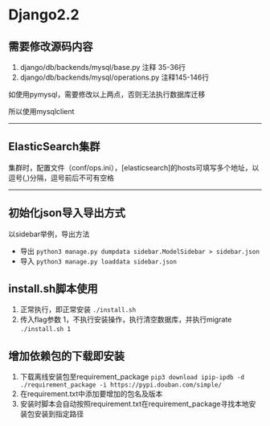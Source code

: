 # Django2.2
## 需要修改源码内容
1. django/db/backends/mysql/base.py  注释 35-36行
1. django/db/backends/mysql/operations.py  注释145-146行

如使用pymysql，需要修改以上两点，否则无法执行数据库迁移

所以使用mysqlclient

---

## ElasticSearch集群
集群时，配置文件（conf/ops.ini），[elasticsearch]的hosts可填写多个地址，以逗号(,)分隔，逗号前后不可有空格

---

## 初始化json导入导出方式
以sidebar举例，导出方法
- 导出
`python3 manage.py dumpdata sidebar.ModelSidebar > sidebar.json`
- 导入
`python3 manage.py loaddata sidebar.json`


## install.sh脚本使用
1. 正常执行，即正常安装
`./install.sh`
2. 传入flag参数 1，不执行安装操作，执行清空数据库，并执行migrate
`./install.sh 1`

## 增加依赖包的下载即安装
1. 下载离线安装包至requirement_package
`pip3 download ipip-ipdb -d ./requirement_package -i https://pypi.douban.com/simple/`
2. 在requirement.txt中添加要增加的包名及版本
3. 安装时脚本会自动按照requirement.txt在requirement_package寻找本地安装包安装到指定路径
